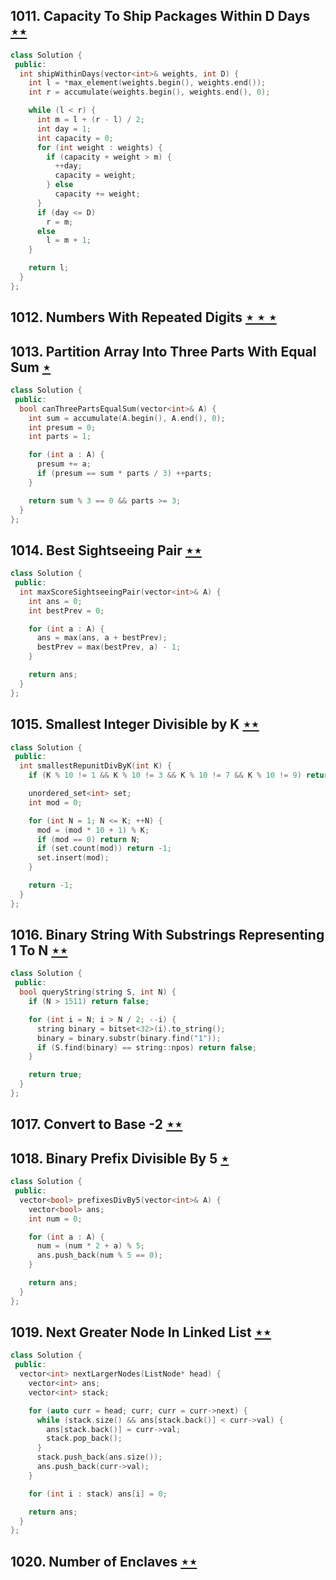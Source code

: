 ## 1011. Capacity To Ship Packages Within D Days [$\star\star$](https://leetcode.com/problems/capacity-to-ship-packages-within-d-days)

```cpp
class Solution {
 public:
  int shipWithinDays(vector<int>& weights, int D) {
    int l = *max_element(weights.begin(), weights.end());
    int r = accumulate(weights.begin(), weights.end(), 0);

    while (l < r) {
      int m = l + (r - l) / 2;
      int day = 1;
      int capacity = 0;
      for (int weight : weights) {
        if (capacity + weight > m) {
          ++day;
          capacity = weight;
        } else
          capacity += weight;
      }
      if (day <= D)
        r = m;
      else
        l = m + 1;
    }

    return l;
  }
};
```

## 1012. Numbers With Repeated Digits [$\star\star\star$](https://leetcode.com/problems/numbers-with-repeated-digits)

## 1013. Partition Array Into Three Parts With Equal Sum [$\star$](https://leetcode.com/problems/partition-array-into-three-parts-with-equal-sum)

```cpp
class Solution {
 public:
  bool canThreePartsEqualSum(vector<int>& A) {
    int sum = accumulate(A.begin(), A.end(), 0);
    int presum = 0;
    int parts = 1;

    for (int a : A) {
      presum += a;
      if (presum == sum * parts / 3) ++parts;
    }

    return sum % 3 == 0 && parts >= 3;
  }
};
```

## 1014. Best Sightseeing Pair [$\star\star$](https://leetcode.com/problems/best-sightseeing-pair)

```cpp
class Solution {
 public:
  int maxScoreSightseeingPair(vector<int>& A) {
    int ans = 0;
    int bestPrev = 0;

    for (int a : A) {
      ans = max(ans, a + bestPrev);
      bestPrev = max(bestPrev, a) - 1;
    }

    return ans;
  }
};
```

## 1015. Smallest Integer Divisible by K [$\star\star$](https://leetcode.com/problems/smallest-integer-divisible-by-k)

```cpp
class Solution {
 public:
  int smallestRepunitDivByK(int K) {
    if (K % 10 != 1 && K % 10 != 3 && K % 10 != 7 && K % 10 != 9) return -1;

    unordered_set<int> set;
    int mod = 0;

    for (int N = 1; N <= K; ++N) {
      mod = (mod * 10 + 1) % K;
      if (mod == 0) return N;
      if (set.count(mod)) return -1;
      set.insert(mod);
    }

    return -1;
  }
};
```

## 1016. Binary String With Substrings Representing 1 To N [$\star\star$](https://leetcode.com/problems/binary-string-with-substrings-representing-1-to-n)

```cpp
class Solution {
 public:
  bool queryString(string S, int N) {
    if (N > 1511) return false;

    for (int i = N; i > N / 2; --i) {
      string binary = bitset<32>(i).to_string();
      binary = binary.substr(binary.find("1"));
      if (S.find(binary) == string::npos) return false;
    }

    return true;
  }
};
```

## 1017. Convert to Base -2 [$\star\star$](https://leetcode.com/problems/convert-to-base-2)

## 1018. Binary Prefix Divisible By 5 [$\star$](https://leetcode.com/problems/binary-prefix-divisible-by-5)

```cpp
class Solution {
 public:
  vector<bool> prefixesDivBy5(vector<int>& A) {
    vector<bool> ans;
    int num = 0;

    for (int a : A) {
      num = (num * 2 + a) % 5;
      ans.push_back(num % 5 == 0);
    }

    return ans;
  }
};
```

## 1019. Next Greater Node In Linked List [$\star\star$](https://leetcode.com/problems/next-greater-node-in-linked-list)

```cpp
class Solution {
 public:
  vector<int> nextLargerNodes(ListNode* head) {
    vector<int> ans;
    vector<int> stack;

    for (auto curr = head; curr; curr = curr->next) {
      while (stack.size() && ans[stack.back()] < curr->val) {
        ans[stack.back()] = curr->val;
        stack.pop_back();
      }
      stack.push_back(ans.size());
      ans.push_back(curr->val);
    }

    for (int i : stack) ans[i] = 0;

    return ans;
  }
};
```

## 1020. Number of Enclaves [$\star\star$](https://leetcode.com/problems/number-of-enclaves)
